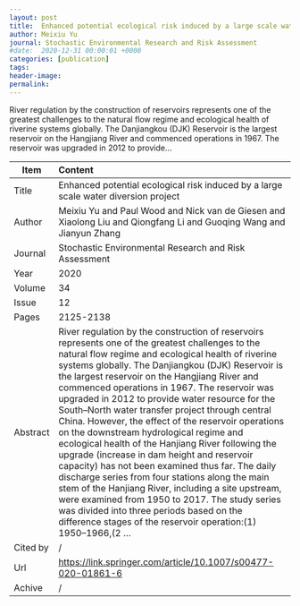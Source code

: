 ```yaml
---
layout: post
title:  Enhanced potential ecological risk induced by a large scale water diversion project
author: Meixiu Yu
journal: Stochastic Environmental Research and Risk Assessment
#date:  2020-12-31 00:00:01 +0000
categories: [publication]
tags: 
header-image: 
permalink: 
---
```

River regulation by the construction of reservoirs represents one of the greatest challenges to the natural flow regime and ecological health of riverine systems globally. The Danjiangkou (DJK) Reservoir is the largest reservoir on the Hangjiang River and commenced operations in 1967. The reservoir was upgraded in 2012 to provide...
<!--the above is the excerpt-->
<!--more-->
<!--the following is the text-->


| Item           | Content    |
| ---------------|:------------|
| Title          | Enhanced potential ecological risk induced by a large scale water diversion project     |
| Author         | Meixiu Yu and Paul Wood and Nick van de Giesen and Xiaolong Liu and Qiongfang Li and Guoqing Wang and Jianyun Zhang    |
| Journal        | Stochastic Environmental Research and Risk Assessment   |
| Year           | 2020  |
| Volume         | 34	   |
| Issue          | 12	   |
| Pages          | 2125-2138	   |
| Abstract       | River regulation by the construction of reservoirs represents one of the greatest challenges to the natural flow regime and ecological health of riverine systems globally. The Danjiangkou (DJK) Reservoir is the largest reservoir on the Hangjiang River and commenced operations in 1967. The reservoir was upgraded in 2012 to provide water resource for the South–North water transfer project through central China. However, the effect of the reservoir operations on the downstream hydrological regime and ecological health of the Hanjiang River following the upgrade (increase in dam height and reservoir capacity) has not been examined thus far. The daily discharge series from four stations along the main stem of the Hanjiang River, including a site upstream, were examined from 1950 to 2017. The study series was divided into three periods based on the difference stages of the reservoir operation:(1) 1950–1966,(2 …	 |
| Cited by		 | /   |
| Url  			 | <https://link.springer.com/article/10.1007/s00477-020-01861-6>		 |
| Achive 	     | /		 |

